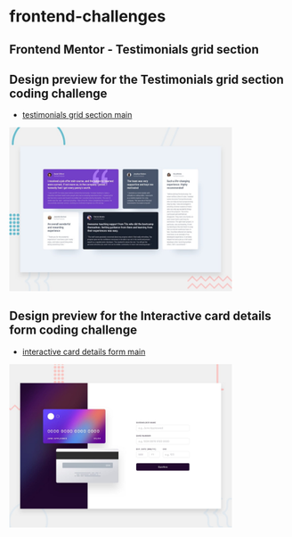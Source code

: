 # frontend-challenges

## Frontend Mentor - Testimonials grid section

## Design preview for the Testimonials grid section coding challenge
* <a href="https://mahmoud-elbasiony.github.io/frontend-challenges/testimonials-grid-section-main/">testimonials grid section main</a>
<img  src="./testimonials-grid-section-main/design/desktop-preview.jpg" width="400"/>

## Design preview for the Interactive card details form coding challenge
* <a href="https://mahmoud-elbasiony.github.io/frontend-challenges/interactive-card-details-form-main/">interactive card details form main</a>
<img src="./interactive-card-details-form-main/design/desktop-preview.jpg" width="400"/>




